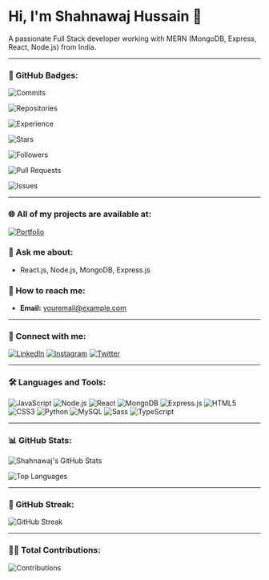 # Hi, I'm Shahnawaj Hussain 👋

A passionate Full Stack developer working with MERN (MongoDB, Express, React, Node.js) from India.

---

### 🏅 GitHub Badges:

<!-- Commits Badge -->
![Commits](https://img.shields.io/badge/Commits-10pt-green?style=flat-square&logo=github)
<!-- Repositories Badge -->
![Repositories](https://img.shields.io/badge/Repositories-28pt-orange?style=flat-square&logo=github)
<!-- Experience Badge -->
![Experience](https://img.shields.io/badge/Experience-Junior%20Dev-10pt-yellow?style=flat-square)
<!-- Stars Badge -->
![Stars](https://img.shields.io/badge/Stars-6pt-lightgrey?style=flat-square)
<!-- Followers Badge -->
![Followers](https://img.shields.io/badge/Followers-5pt-blue?style=flat-square)
<!-- Pull Requests Badge -->
![Pull Requests](https://img.shields.io/badge/Pull%20Requests-1pt-purple?style=flat-square)
<!-- Issues Badge -->
![Issues](https://img.shields.io/badge/Issues-0pt-red?style=flat-square)

---

### 🌐 All of my projects are available at:
[![Portfolio](https://img.shields.io/badge/Portfolio-Link-orange?style=flat-square)](https://yourportfolio.com)

### 💬 Ask me about:
- React.js, Node.js, MongoDB, Express.js

### 📧 How to reach me:
- **Email:** [youremail@example.com](mailto:shahnawajh004@gmail.com)

---

### 📱 Connect with me:

[![LinkedIn](https://img.shields.io/badge/LinkedIn-Connect-blue?style=flat-square&logo=linkedin)](https://www.linkedin.com/in/shahnawajh11/)
[![Instagram](https://img.shields.io/badge/Instagram-Follow-red?style=flat-square&logo=instagram)](https://www.instagram.com/iam.hussain_/)
[![Twitter](https://img.shields.io/badge/Twitter-Follow-lightblue?style=flat-square&logo=twitter)](https://x.com/xkPQz9mS5xtTXjL)

---

### 🛠 Languages and Tools:

![JavaScript](https://img.shields.io/badge/-JavaScript-black?style=flat-square&logo=javascript)
![Node.js](https://img.shields.io/badge/-Node.js-black?style=flat-square&logo=node.js)
![React](https://img.shields.io/badge/-React-black?style=flat-square&logo=react)
![MongoDB](https://img.shields.io/badge/-MongoDB-black?style=flat-square&logo=mongodb)
![Express.js](https://img.shields.io/badge/-Express.js-black?style=flat-square&logo=express)
![HTML5](https://img.shields.io/badge/-HTML5-black?style=flat-square&logo=html5)
![CSS3](https://img.shields.io/badge/-CSS3-black?style=flat-square&logo=css3)
![Python](https://img.shields.io/badge/-Python-black?style=flat-square&logo=python)
![MySQL](https://img.shields.io/badge/-MySQL-black?style=flat-square&logo=mysql)
![Sass](https://img.shields.io/badge/-Sass-black?style=flat-square&logo=sass)
![TypeScript](https://img.shields.io/badge/-TypeScript-black?style=flat-square&logo=typescript)

---

### 📊 GitHub Stats:

<!-- GitHub Stats Card -->
![Shahnawaj's GitHub Stats](https://github-readme-stats.vercel.app/api?username=ShahnawajHussain&show_icons=true&theme=dark)
<!-- Most Used Languages Card -->
![Top Languages](https://github-readme-stats.vercel.app/api/top-langs/?username=ShahnawajHussain&layout=compact&theme=dark)

---

### 🚀 GitHub Streak:

<!-- GitHub Streak Stats -->
![GitHub Streak](https://github-readme-streak-stats.herokuapp.com/?user=ShahnawajHussain&theme=dark)

---

### 👨‍💻 Total Contributions:

![Contributions](https://komarev.com/ghpvc/?username=ShahnawajHussain&color=blue&style=flat-square)
